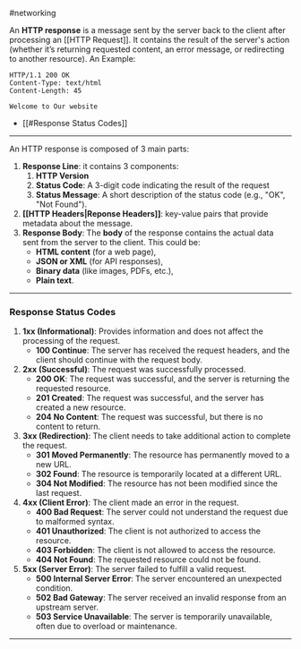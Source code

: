 #networking 

An **HTTP response** is a message sent by the server back to the client after processing an [[HTTP Request]]. It contains the result of the server's action (whether it’s returning requested content, an error message, or redirecting to another resource). An Example:
```http
HTTP/1.1 200 OK
Content-Type: text/html 
Content-Length: 45 

Welcome to Our website
```
- [[#Response Status Codes]]
---
An HTTP response is composed of 3 main parts:
1. **Response Line**: it contains 3 components:
	1. **HTTP Version**
	2. **Status Code**: A 3-digit code indicating the result of the request
	3. **Status Message**: A short description of the status code (e.g., "OK", "Not Found").
2. **[[HTTP Headers|Reponse Headers]]**: key-value pairs that provide metadata about the message.
3. **Response Body**: The **body** of the response contains the actual data sent from the server to the client. This could be:
	- **HTML content** (for a web page),
	- **JSON or XML** (for API responses),
	- **Binary data** (like images, PDFs, etc.),
	- **Plain text**.
---
### **Response Status Codes**
1. **1xx (Informational)**: Provides information and does not affect the processing of the request.
    - **100 Continue**: The server has received the request headers, and the client should continue with the request body.
2. **2xx (Successful)**: The request was successfully processed.
    - **200 OK**: The request was successful, and the server is returning the requested resource.
    - **201 Created**: The request was successful, and the server has created a new resource.
    - **204 No Content**: The request was successful, but there is no content to return.
3. **3xx (Redirection)**: The client needs to take additional action to complete the request.
    - **301 Moved Permanently**: The resource has permanently moved to a new URL.
    - **302 Found**: The resource is temporarily located at a different URL.
    - **304 Not Modified**: The resource has not been modified since the last request.
4. **4xx (Client Error)**: The client made an error in the request.
    - **400 Bad Request**: The server could not understand the request due to malformed syntax.
    - **401 Unauthorized**: The client is not authorized to access the resource.
    - **403 Forbidden**: The client is not allowed to access the resource.
    - **404 Not Found**: The requested resource could not be found.
5. **5xx (Server Error)**: The server failed to fulfill a valid request.
    - **500 Internal Server Error**: The server encountered an unexpected condition.
    - **502 Bad Gateway**: The server received an invalid response from an upstream server.
    - **503 Service Unavailable**: The server is temporarily unavailable, often due to overload or maintenance.
---